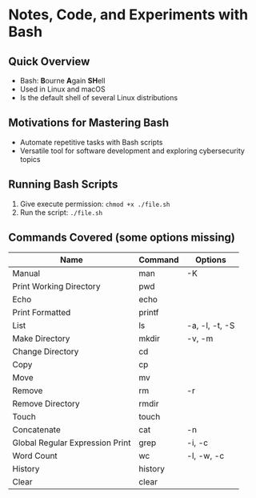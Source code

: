 # Notes, Code, and Experiments with Bash

## Quick Overview
- Bash: **B**ourne **A**gain **SH**ell
- Used in Linux and macOS
- Is the default shell of several Linux distributions

## Motivations for Mastering Bash
- Automate repetitive tasks with Bash scripts
- Versatile tool for software development and exploring cybersecurity topics

## Running Bash Scripts
1. Give execute permission: `chmod +x ./file.sh`
2. Run the script: `./file.sh`

## Commands Covered (some options missing)
| Name                            | Command  | Options        |
|---------------------------------|----------|----------------|
| Manual                          | man      | -K             |
| Print Working Directory         | pwd      |                | 
| Echo                            | echo     |                |
| Print Formatted                 | printf   |                | 
| List                            | ls       | -a, -l, -t, -S | 
| Make Directory                  | mkdir    | -v, -m         | 
| Change Directory                | cd       |                | 
| Copy                            | cp       |                | 
| Move                            | mv       |                | 
| Remove                          | rm       | -r             |
| Remove Directory                | rmdir    |                | 
| Touch                           | touch    |                | 
| Concatenate                     | cat      | -n             | 
| Global Regular Expression Print | grep     | -i, -c         | 
| Word Count                      | wc       | -l, -w, -c     | 
| History                         | history  |                | 
| Clear                           | clear    |                |